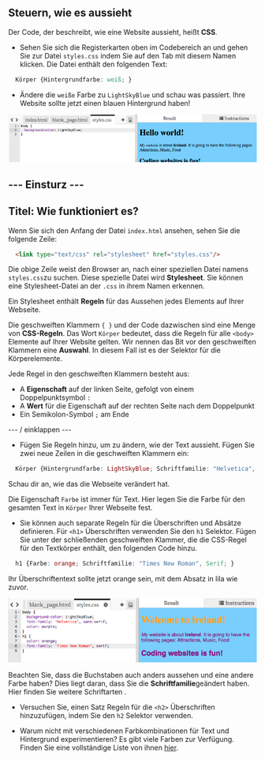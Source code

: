 ## Steuern, wie es aussieht

Der Code, der beschreibt, wie eine Website aussieht, heißt **CSS**.

- Sehen Sie sich die Registerkarten oben im Codebereich an und gehen Sie zur Datei `styles.css` indem Sie auf den Tab mit diesem Namen klicken. Die Datei enthält den folgenden Text:

```css
  Körper {Hintergrundfarbe: weiß; }
```

- Ändere die `weiße` Farbe zu `LightSkyBlue` und schau was passiert. Ihre Website sollte jetzt einen blauen Hintergrund haben! 

![Beispiel mit blauem Hintergrund](images/egFirstCSSbluebg.png)

## \--- Einsturz \---

## Titel: Wie funktioniert es?

Wenn Sie sich den Anfang der Datei `index.html` ansehen, sehen Sie die folgende Zeile:

```html
  <link type="text/css" rel="stylesheet" href="styles.css"/>
```

Die obige Zeile weist den Browser an, nach einer speziellen Datei namens `styles.css`zu suchen. Diese spezielle Datei wird **Stylesheet**. Sie können eine Stylesheet-Datei an der `.css` in ihrem Namen erkennen.

Ein Stylesheet enthält **Regeln** für das Aussehen jedes Elements auf Ihrer Webseite.

Die geschweiften Klammern `{ }` und der Code dazwischen sind eine Menge von **CSS-Regeln**. Das Wort `Körper` bedeutet, dass die Regeln für alle `<body>` Elemente auf Ihrer Website gelten. Wir nennen das Bit vor den geschweiften Klammern eine **Auswahl**. In diesem Fall ist es der Selektor für die Körperelemente.

Jede Regel in den geschweiften Klammern besteht aus:

- A **Eigenschaft** auf der linken Seite, gefolgt von einem Doppelpunktsymbol `:`
- A **Wert** für die Eigenschaft auf der rechten Seite nach dem Doppelpunkt
- Ein Semikolon-Symbol `;` am Ende

\--- / einklappen \---

- Fügen Sie Regeln hinzu, um zu ändern, wie der Text aussieht. Fügen Sie zwei neue Zeilen in die geschweiften Klammern ein:

```css
  Körper {Hintergrundfarbe: LightSkyBlue; Schriftfamilie: "Helvetica", serifenlos; Farbe lila; }
```

Schau dir an, wie das die Webseite verändert hat.

Die Eigenschaft `Farbe` ist immer für Text. Hier legen Sie die Farbe für den gesamten Text in `Körper` Ihrer Webseite fest.

- Sie können auch separate Regeln für die Überschriften und Absätze definieren. Für `<h1>` Überschriften verwenden Sie den `h1` Selektor. Fügen Sie unter der schließenden geschweiften Klammer, die die CSS-Regel für den Textkörper enthält, den folgenden Code hinzu.

```css
  h1 {Farbe: orange; Schriftfamilie: "Times New Roman", Serif; }
```

Ihr Überschriftentext sollte jetzt orange sein, mit dem Absatz in lila wie zuvor.

![Ergebnis des neuen CSS-Codes](images/egCssColorsFonts.png)

Beachten Sie, dass die Buchstaben auch anders aussehen und eine andere Farbe haben? Dies liegt daran, dass Sie die **Schriftfamilie**geändert haben. Hier finden Sie weitere Schriftarten [](http://dojo.soy/web-font-families).

- Versuchen Sie, einen Satz Regeln für die `<h2>` Überschriften hinzuzufügen, indem Sie den `h2` Selektor verwenden.

- Warum nicht mit verschiedenen Farbkombinationen für Text und Hintergrund experimentieren? Es gibt viele Farben zur Verfügung. Finden Sie eine vollständige Liste von ihnen [hier](http://dojo.soy/web-color-names).